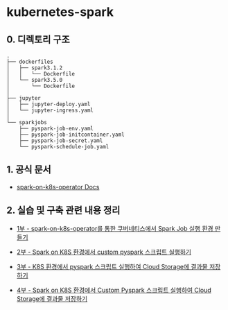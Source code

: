 # kubernetes-spark

## 0. 디렉토리 구조
```
.
├── dockerfiles
│   ├── spark3.1.2
│   │   └── Dockerfile
│   └── spark3.5.0
│       └── Dockerfile
│ 
├── jupyter
│   ├── jupyter-deploy.yaml
│   └── jupyter-ingress.yaml
│ 
└── sparkjobs
    ├── pyspark-job-env.yaml
    ├── pyspark-job-initcontainer.yaml
    ├── pyspark-job-secret.yaml
    └── pyspark-schedule-job.yaml
```

## 1. 공식 문서
- [spark-on-k8s-operator Docs](https://github.com/GoogleCloudPlatform/spark-on-k8s-operator/blob/master/docs/user-guide.md)

## 2. 실습 및 구축 관련 내용 정리
- [1부 - spark-on-k8s-operator를 통한 쿠버네티스에서 Spark Job 실행 환경 만들기](https://velog.io/@newnew_daddy/K8S03)

- [2부 - Spark on K8S 환경에서 custom pyspark 스크립트 실행하기](https://velog.io/@newnew_daddy/K8S04)

- [3부 - K8S 환경에서 pyspark 스크립트 실행하여 Cloud Storage에 결과물 저장하기](https://velog.io/@newnew_daddy/K8S05)

- [4부 - Spark on K8S 환경에서 Custom Pyspark 스크립트 실행하여 Cloud Storage에 결과물 저장하기](https://velog.io/@newnew_daddy/K8S06)

